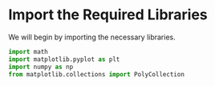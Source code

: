 # Import the Required Libraries

We will begin by importing the necessary libraries.

```python
import math
import matplotlib.pyplot as plt
import numpy as np
from matplotlib.collections import PolyCollection
```
